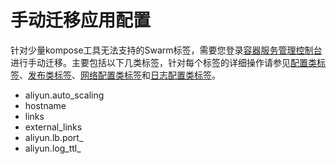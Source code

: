 # 手动迁移应用配置

针对少量kompose工具无法支持的Swarm标签，需要您登录[容器服务管理控制台](https://cs.console.aliyun.com)进行手动迁移。主要包括以下几类标签，针对每个标签的详细操作请参见[配置类标签](/cn.zh-CN/最佳实践/Swarm迁移Kubernetes/附录：标签映射/配置类标签.md)、[发布类标签](/cn.zh-CN/最佳实践/Swarm迁移Kubernetes/附录：标签映射/发布类标签.md)、[网络配置类标签](/cn.zh-CN/最佳实践/Swarm迁移Kubernetes/附录：标签映射/网络配置类标签.md)和[日志配置类标签](/cn.zh-CN/最佳实践/Swarm迁移Kubernetes/附录：标签映射/日志配置类标签.md)。

-   aliyun.auto\_scaling
-   hostname
-   links
-   external\_links
-   aliyun.lb.port\_
-   aliyun.log\_ttl\_

